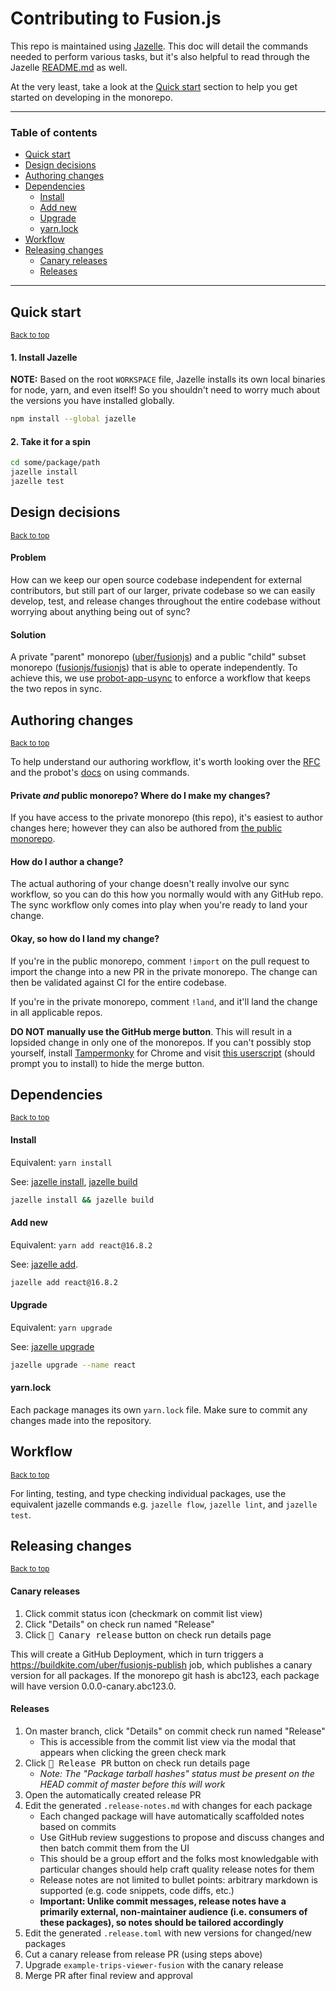 # Contributing to Fusion.js

This repo is maintained using [Jazelle](https://github.com/fusionjs/fusionjs/tree/master/jazelle). This doc will detail the commands needed to perform various tasks, but it's also helpful to read through the Jazelle [README.md](https://github.com/fusionjs/fusionjs/blob/master/jazelle/README.md) as well.

At the very least, take a look at the [Quick start](#quick-start) section to help you get started on developing in the monorepo.

---

### Table of contents

- [Quick start](#quick-start)
- [Design decisions](#design-decisions)
- [Authoring changes](#authoring-changes)
- [Dependencies](#dependencies)
  - [Install](#install)
  - [Add new](#add-new)
  - [Upgrade](#upgrade)
  - [yarn.lock](#yarnlock)
- [Workflow](#workflow)
- [Releasing changes](#releasing-changes)
  - [Canary releases](#canary-releases)
  - [Releases](#releases)

---


## Quick start
<sup><a href="#table-of-contents">Back to top</a></sup>

#### 1. Install Jazelle

**NOTE:** Based on the root `WORKSPACE` file, Jazelle installs its own local binaries for node, yarn, and even itself! So you shouldn't need to worry much about the versions you have installed globally.

```sh
npm install --global jazelle
```

#### 2. Take it for a spin

```sh
cd some/package/path
jazelle install
jazelle test
```


## Design decisions
<sup><a href="#table-of-contents">Back to top</a></sup>

#### Problem

How can we keep our open source codebase independent for external contributors, but still part of our larger, private codebase so we can easily develop, test, and release changes throughout the entire codebase without worrying about anything being out of sync?

#### Solution

A private "parent" monorepo ([uber/fusionjs](https://github.com/uber/fusionjs)) and a public "child" subset monorepo ([fusionjs/fusionjs](https://github.com/fusionjs/fusionjs)) that is able to operate independently. To achieve this, we use [probot-app-usync](https://github.com/uber-workflow/probot-app-usync) to enforce a workflow that keeps the two repos in sync.

## Authoring changes
<sup><a href="#table-of-contents">Back to top</a></sup>

To help understand our authoring workflow, it's worth looking over the [RFC](https://docs.google.com/document/d/1WUza9Be3lxrRi5TZY7mX7aEoEqEonKlhtpxxinmQv5I) and the probot's [docs](https://github.com/uber-workflow/probot-app-usync#comment-commands) on using commands.

#### Private *and* public monorepo? Where do I make my changes?

If you have access to the private monorepo (this repo), it's easiest to author changes here; however they can also be authored from [the public monorepo](https://github.com/fusionjs/fusionjs).

#### How do I author a change?

The actual authoring of your change doesn't really involve our sync workflow, so you can do this how you normally would with any GitHub repo. The sync workflow only comes into play when you're ready to land your change.

#### Okay, so how do I land my change?

If you're in the public monorepo, comment `!import` on the pull request to import the change into a new PR in the private monorepo. The change can then be validated against CI for the entire codebase.

If you're in the private monorepo, comment `!land`, and it'll land the change in all applicable repos.

**DO NOT manually use the GitHub merge button**. This will result in a lopsided change in only one of the monorepos. If you can't possibly stop yourself, install [Tampermonky](https://chrome.google.com/webstore/detail/tampermonkey/dhdgffkkebhmkfjojejmpbldmpobfkfo) for Chrome and visit [this userscript](https://gist.github.com/chrisdothtml/a56cff0ab51bdbccea49d1236b741e94/raw/HideMergeButton.user.js) (should prompt you to install) to hide the merge button.


## Dependencies
<sup><a href="#table-of-contents">Back to top</a></sup>

#### Install

Equivalent: `yarn install`

See: [jazelle install](https://github.com/fusionjs/fusionjs/blob/master/jazelle/README.md#jazelle-install), [jazelle build](https://github.com/fusionjs/fusionjs/blob/master/jazelle/README.md#jazelle-build)

```sh
jazelle install && jazelle build
```

#### Add new

Equivalent: `yarn add react@16.8.2`

See: [jazelle add](https://github.com/fusionjs/fusionjs/blob/master/jazelle/README.md#jazelle-add).

```sh
jazelle add react@16.8.2
```

#### Upgrade

Equivalent: `yarn upgrade`

See: [jazelle upgrade](https://github.com/fusionjs/fusionjs/blob/master/jazelle/README.md#jazelle-upgrade)

```sh
jazelle upgrade --name react
```

#### yarn.lock

Each package manages its own `yarn.lock` file. Make sure to commit any changes made into the repository.

## Workflow
<sup><a href="#table-of-contents">Back to top</a></sup>

For linting, testing, and type checking individual packages, use the equivalent jazelle commands e.g. `jazelle flow`, `jazelle lint`, and `jazelle test`.

## Releasing changes
<sup><a href="#table-of-contents">Back to top</a></sup>

#### Canary releases

1. Click commit status icon (checkmark on commit list view)
2. Click "Details" on check run named "Release"
3. Click <kbd>:baby_chick: Canary release</kbd> button on check run details page

This will create a GitHub Deployment, which in turn triggers a https://buildkite.com/uber/fusionjs-publish job, which publishes a canary version for all packages. If the monorepo git hash is abc123, each package will have version 0.0.0-canary.abc123.0.

#### Releases

1. On master branch, click "Details" on commit check run named "Release"
    - This is accessible from the commit list view via the modal that appears when clicking the green check mark
2. Click <kbd>:rocket: Release PR</kbd> button on check run details page
    - *Note: The "Package tarball hashes" status must be present on the HEAD commit of master before this will work*
3. Open the automatically created release PR
4. Edit the generated `.release-notes.md` with changes for each package
    - Each changed package will have automatically scaffolded notes based on commits
    - Use GitHub review suggestions to propose and discuss changes and then batch commit them from the UI
    - This should be a group effort and the folks most knowledgable with particular changes should help craft quality release notes for them
    - Release notes are not limited to bullet points: arbitrary markdown is supported (e.g. code snippets, code diffs, etc.)
    - **Important: Unlike commit messages, release notes have a primarily external, non-maintainer audience (i.e. consumers of these packages), so notes should be tailored accordingly**
5. Edit the generated `.release.toml` with new versions for changed/new packages
6. Cut a canary release from release PR (using steps above)
7. Upgrade `example-trips-viewer-fusion` with the canary release
8. Merge PR after final review and approval
